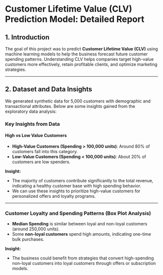 # Customer Lifetime Value (CLV) Prediction Model: Detailed Report

## 1. Introduction
The goal of this project was to predict **Customer Lifetime Value (CLV)** using machine learning models to help the business forecast future customer spending patterns. Understanding CLV helps companies target high-value customers more effectively, retain profitable clients, and optimize marketing strategies.


---

## 2. Dataset and Data Insights
We generated synthetic data for 5,000 customers with demographic and transactional attributes. Below are some insights gained from the exploratory data analysis:

### Key Insights from Data

#### High vs Low Value Customers
- **High-Value Customers (Spending > 100,000 units)**: Around 80% of customers fall into this category.
- **Low-Value Customers (Spending < 100,000 units)**: About 20% of customers are low spenders.

**Insight:**
- The majority of customers contribute significantly to the total revenue, indicating a healthy customer base with high spending behavior.
- We can use these insights to prioritize high-value customers for personalized offers and loyalty programs.

---

### Customer Loyalty and Spending Patterns (Box Plot Analysis)
- **Median Spending** is similar between loyal and non-loyal customers (around 250,000 units).
- Some **non-loyal customers** spend high amounts, indicating one-time bulk purchases.

**Insight:**
- The business could benefit from strategies that convert high-spending non-loyal customers into loyal customers through offers or subscription models.
